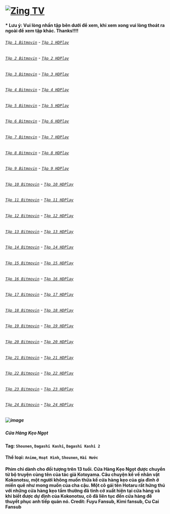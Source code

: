 # [![Zing TV](https://user-images.githubusercontent.com/75318518/141922817-7aaa752a-6880-4c79-87f1-5ad01bdda715.png)](https://admin1509.github.io/tv.zing.vn/)
#### * Lưu ý: Vui lòng nhấn tập bên dưới để xem, khi xem xong vui lòng thoát ra ngoài để xem tập khác. Thanks!!!!

###### [`Tập 1 Bitmovin`](https://bitly.com/) - [`Tập 1 HDPlay`](https://bitly.com/)
###### [`Tập 2 Bitmovin`](https://bitly.com/) - [`Tập 2 HDPlay`](https://bitly.com/)
###### [`Tập 3 Bitmovin`](https://bitly.com/) - [`Tập 3 HDPlay`](https://bitly.com/)
###### [`Tập 4 Bitmovin`](https://bitly.com/) - [`Tập 4 HDPlay`](https://bitly.com/)
###### [`Tập 5 Bitmovin`](https://bitly.com/) - [`Tập 5 HDPlay`](https://bitly.com/)
###### [`Tập 6 Bitmovin`](https://bitly.com/) - [`Tập 6 HDPlay`](https://bitly.com/)
###### [`Tập 7 Bitmovin`](https://bitly.com/) - [`Tập 7 HDPlay`](https://bitly.com/)
###### [`Tập 8 Bitmovin`](https://bitly.com/) - [`Tập 8 HDPlay`](https://bitly.com/)
###### [`Tập 9 Bitmovin`](https://bitly.com/) - [`Tập 9 HDPlay`](https://bitly.com/)
###### [`Tập 10 Bitmovin`](https://bitly.com/) - [`Tập 10 HDPlay`](https://bitly.com/)
###### [`Tập 11 Bitmovin`](https://bitly.com/) - [`Tập 11 HDPlay`](https://bitly.com/)
###### [`Tập 12 Bitmovin`](https://bitly.com/) - [`Tập 12 HDPlay`](https://bitly.com/)
###### [`Tập 13 Bitmovin`](https://bitly.com/) - [`Tập 13 HDPlay`](https://bitly.com/)
###### [`Tập 14 Bitmovin`](https://bitly.com/) - [`Tập 14 HDPlay`](https://bitly.com/)
###### [`Tập 15 Bitmovin`](https://bitly.com/) - [`Tập 15 HDPlay`](https://bitly.com/)
###### [`Tập 16 Bitmovin`](https://bitly.com/) - [`Tập 16 HDPlay`](https://bitly.com/)
###### [`Tập 17 Bitmovin`](https://bitly.com/) - [`Tập 17 HDPlay`](https://bitly.com/)
###### [`Tập 18 Bitmovin`](https://bitly.com/) - [`Tập 18 HDPlay`](https://bitly.com/)
###### [`Tập 19 Bitmovin`](https://bitly.com/) - [`Tập 19 HDPlay`](https://bitly.com/)
###### [`Tập 20 Bitmovin`](https://bitly.com/) - [`Tập 20 HDPlay`](https://bitly.com/)
###### [`Tập 21 Bitmovin`](https://bitly.com/) - [`Tập 21 HDPlay`](https://bitly.com/)
###### [`Tập 22 Bitmovin`](https://bitly.com/) - [`Tập 22 HDPlay`](https://bitly.com/)
###### [`Tập 23 Bitmovin`](https://bitly.com/) - [`Tập 23 HDPlay`](https://bitly.com/)
###### [`Tập 24 Bitmovin`](https://bitly.com/) - [`Tập 24 HDPlay`](https://bitly.com/)

##### ![image](https://user-images.githubusercontent.com/75318518/142186865-23b134ee-6b61-47eb-87e7-81b1b1d30c83.png)
##### Cửa Hàng Kẹo Ngọt

#### Tag: `Shounen`, `Dagashi Kashi`, `Dagashi Kashi 2`
#### Thể loại: `Anime`, `Hoạt Hình`, `Shounen`, `Hài Hước`
#### Phim chỉ dành cho đối tượng trên 13 tuổi. Cửa Hàng Kẹo Ngọt được chuyển từ bộ truyện cùng tên của tác giả Kotoyama. Câu chuyện kể về nhân vật Kokonotsu, một người không muốn thừa kế cửa hàng kẹo của gia đình ở miền quê như mong muốn của cha cậu. Một cô gái tên Hotaru rất hứng thú với những cửa hàng kẹo tầm thường đã tình cờ xuất hiện tại cửa hàng và khi biết được dự định của Kokonotsu, cô đã liên tục đến cửa hàng để thuyết phục anh tiếp quản nó. Credit: Fuyu Fansub, Kimi fansub, Cu Cai Fansub
